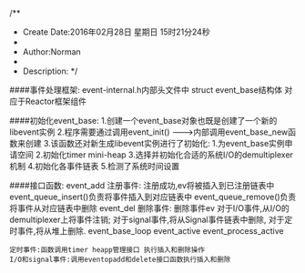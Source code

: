 /**
* Create Date:2016年02月28日 星期日 15时21分24秒
* 
* Author:Norman
* 
* Description: 
*/

####事件处理框架:
    event-internal.h内部头文件中 struct event_base结构体
    对应于Reactor框架组件

####初始化event_base:
    1.创建一个event_base对象也既是创建了一个新的libevent实例
    2.程序需要通过调用event_init() --->内部调用event_base_new函数来创建
    3.该函数还对新生成libevent实例进行了初始化:
        1.为event_base实例申请空间
        2.初始化timer mini-heap 
        3.选择并初始化合适的系统I/O的demultiplexer机制
        4.初始化各事件链表
        5.检测了系统时间设置

####接口函数:
    event_add 注册事件:
        注册成功,ev将被插入到已注册链表中
        event_queue_insert()负责将事件插入到对应链表中
        event_queue_remove()负责将事件从对应链表中删除
    event_del 删除事件:
        删除事件ev 
        对于I/O事件,从I/O的demultiplexer上将事件注销;
        对于signal事件,将从Signal事件链表中删除,
        对于定时事件,将从堆上删除.
    event_base_loop
    event_active
    event_process_active

    定时事件:函数调用timer heapp管理接口 执行插入和删除操作
    I/O和signal事件:调用eventopadd和delete接口函数执行插入和删除
